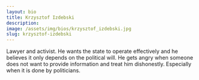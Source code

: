 ```yaml
---
layout: bio
title: Krzysztof Izdebski
description:
image: /assets/img/bios/krzysztof_izdebski.jpg
slug: krzysztof-izdebski
---
```

Lawyer and activist. He wants the state to operate effectively and he believes it only depends on the political will. He gets angry when someone does not want to provide information and treat him dishonestly. Especially when it is done by politicians.
